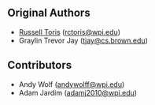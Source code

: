 Original Authors
----------------

 * [Russell Toris](http://users.wpi.edu/~rctoris/) (rctoris@wpi.edu)
 * Graylin Trevor Jay (tjay@cs.brown.edu)

Contributors
------------

 * Andy Wolf (andywolff@wpi.edu)
 * Adam Jardim (adamj2010@wpi.edu)
